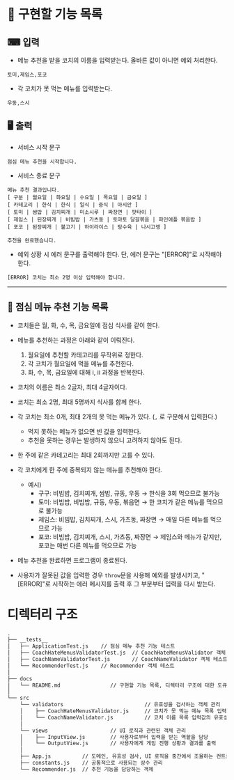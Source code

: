 # 📌 구현할 기능 목록

## ⌨ 입력

- 메뉴 추천을 받을 코치의 이름을 입력받는다. 올바른 값이 아니면 예외 처리한다.

```
토미,제임스,포코
```

- 각 코치가 못 먹는 메뉴를 입력받는다.

```
우동,스시
```

## 🖥 출력

- 서비스 시작 문구

```
점심 메뉴 추천을 시작합니다.
```

- 서비스 종료 문구

```
메뉴 추천 결과입니다.
[ 구분 | 월요일 | 화요일 | 수요일 | 목요일 | 금요일 ]
[ 카테고리 | 한식 | 한식 | 일식 | 중식 | 아시안 ]
[ 토미 | 쌈밥 | 김치찌개 | 미소시루 | 짜장면 | 팟타이 ]
[ 제임스 | 된장찌개 | 비빔밥 | 가츠동 | 토마토 달걀볶음 | 파인애플 볶음밥 ]
[ 포코 | 된장찌개 | 불고기 | 하이라이스 | 탕수육 | 나시고렝 ]

추천을 완료했습니다.
```

- 예외 상황 시 에러 문구를 출력해야 한다. 단, 에러 문구는 "[ERROR]"로 시작해야 한다.

```
[ERROR] 코치는 최소 2명 이상 입력해야 합니다.
```

---

## 🚀 점심 메뉴 추천 기능 목록

- 코치들은 월, 화, 수, 목, 금요일에 점심 식사를 같이 한다.

- 메뉴를 추천하는 과정은 아래와 같이 이뤄진다.

  1. 월요일에 추천할 카테고리를 무작위로 정한다.
  2. 각 코치가 월요일에 먹을 메뉴를 추천한다.
  3. 화, 수, 목, 금요일에 대해 i, ii 과정을 반복한다.

- 코치의 이름은 최소 2글자, 최대 4글자이다.

- 코치는 최소 2명, 최대 5명까지 식사를 함께 한다.

- 각 코치는 최소 0개, 최대 2개의 못 먹는 메뉴가 있다. (`,` 로 구분해서 입력한다.)

  - 먹지 못하는 메뉴가 없으면 빈 값을 입력한다.
  - 추천을 못하는 경우는 발생하지 않으니 고려하지 않아도 된다.

- 한 주에 같은 카테고리는 최대 2회까지만 고를 수 있다.

- 각 코치에게 한 주에 중복되지 않는 메뉴를 추천해야 한다.

  - 예시)
    - 구구: 비빔밥, 김치찌개, 쌈밥, 규동, 우동 → 한식을 3회 먹으므로 불가능
    - 토미: 비빔밥, 비빔밥, 규동, 우동, 볶음면 → 한 코치가 같은 메뉴를 먹으므로 불가능
    - 제임스: 비빔밥, 김치찌개, 스시, 가츠동, 짜장면 → 매일 다른 메뉴를 먹으므로 가능
    - 포코: 비빔밥, 김치찌개, 스시, 가츠동, 짜장면 → 제임스와 메뉴가 같지만, 포코는 매번 다른 메뉴를 먹으므로 가능

- 메뉴 추천을 완료하면 프로그램이 종료된다.

- 사용자가 잘못된 값을 입력한 경우 `throw`문을 사용해 예외를 발생시키고, "[ERROR]"로 시작하는 에러 메시지를 출력 후 그 부분부터 입력을 다시 받는다.

# 디렉터리 구조

```bash
.
├── __tests__
│   ├── ApplicationTest.js    // 점심 메뉴 추천 기능 테스트
│   ├── CoachHateMenusValidatorTest.js  // CoachHateMenusValidator 객체 테스트
│   ├── CoachNameValidatorTest.js       // CoachNameValidator 객체 테스트
│   └── RecommenderTest.js    // Recommender 객체 테스트
│
├── docs
│   └── README.md                // 구현할 기능 목록, 디렉터리 구조에 대한 도큐먼트
│
└── src
    └── validators                          // 유효성을 검사하는 객체 관리
    │    ├── CoachHateMenusValidator.js     // 코치가 못 먹는 메뉴 목록 입력값의 유효성 검사
    │    └── CoachNameValidator.js          // 코치 이름 목록 입력값의 유효성 검사
    │
    └── views                    // UI 로직과 관련된 객체 관리
    │    ├── InputView.js        // 사용자로부터 입력을 받는 역할을 담당
    │    └── OutputView.js       // 사용자에게 게임 진행 상황과 결과를 출력
    │
    ├── App.js          // 도메인, 유효성 검사, UI 로직을 중간에서 조율하는 컨트롤러
    ├── constants.js    // 공통적으로 사용되는 상수 관리
    └── Recommender.js  // 추천 기능을 담당하는 객체
```
